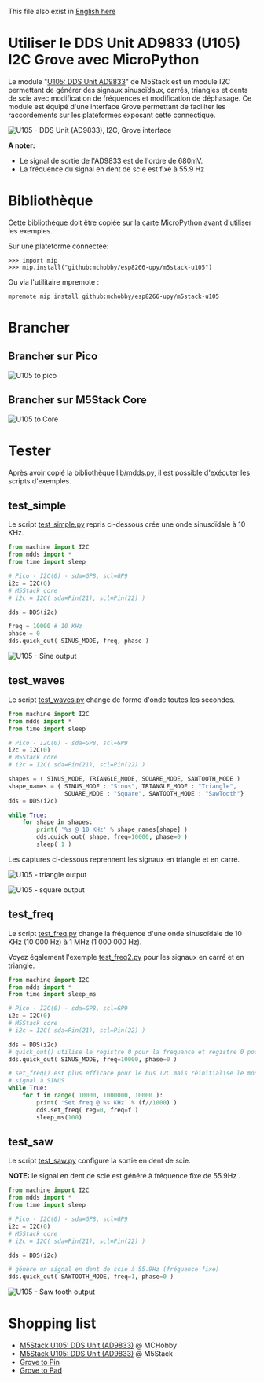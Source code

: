 This file also exist in [English here](readme_ENG.md)

# Utiliser le DDS Unit AD9833 (U105) I2C Grove avec MicroPython

Le module "[U105: DDS Unit AD9833](https://shop.m5stack.com/products/dds-unit-ad9833)" de M5Stack est un module I2C permettant de générer des signaux sinusoïdaux, carrés, triangles et dents de scie avec modification de fréquences et modification de déphasage. Ce module est équipé d'une interface Grove permettant de faciliter les raccordements sur les plateformes exposant cette connectique.

![U105 - DDS Unit (AD9833), I2C, Grove interface](docs/_static/u105.jpg)

__A noter:__
* Le signal de sortie de l'AD9833 est de l'ordre de 680mV.
* La fréquence du signal en dent de scie est fixé à 55.9 Hz

# Bibliothèque

Cette bibliothèque doit être copiée sur la carte MicroPython avant d'utiliser les exemples.

Sur une plateforme connectée:

```
>>> import mip
>>> mip.install("github:mchobby/esp8266-upy/m5stack-u105")
```

Ou via l'utilitaire mpremote :

```
mpremote mip install github:mchobby/esp8266-upy/m5stack-u105
```

# Brancher

## Brancher sur Pico

![U105 to pico](docs/_static/u105-to-pico.jpg)  

## Brancher sur M5Stack Core

![U105 to Core](docs/_static/u105-to-core.jpg)

# Tester

Après avoir copié la bibliothèque [lib/mdds.py](lib/mdds.py), il est possible d'exécuter les scripts d'exemples.

## test_simple

Le script [test_simple.py](examples/test_simple.py) repris ci-dessous crée une onde sinusoïdale à 10 KHz.

``` python
from machine import I2C
from mdds import *
from time import sleep

# Pico - I2C(0) - sda=GP8, scl=GP9
i2c = I2C(0)
# M5Stack core
# i2c = I2C( sda=Pin(21), scl=Pin(22) )

dds = DDS(i2c)

freq = 10000 # 10 KHz
phase = 0
dds.quick_out( SINUS_MODE, freq, phase )
```
![U105 - Sine output](docs/_static/test_simple.jpg)

## test_waves

Le script [test_waves.py](examples/test_waves.py) change de forme d'onde toutes les secondes.

``` python
from machine import I2C
from mdds import *
from time import sleep

# Pico - I2C(0) - sda=GP8, scl=GP9
i2c = I2C(0)
# M5Stack core
# i2c = I2C( sda=Pin(21), scl=Pin(22) )

shapes = ( SINUS_MODE, TRIANGLE_MODE, SQUARE_MODE, SAWTOOTH_MODE )
shape_names = { SINUS_MODE : "Sinus", TRIANGLE_MODE : "Triangle",
                SQUARE_MODE : "Square", SAWTOOTH_MODE : "SawTooth"}
dds = DDS(i2c)

while True:
	for shape in shapes:
		print( '%s @ 10 KHz' % shape_names[shape] )
		dds.quick_out( shape, freq=10000, phase=0 )
		sleep( 1 )
```

Les captures ci-dessous reprennent les signaux en triangle et en carré.

![U105 - triangle output](docs/_static/test_waves_0.jpg)

![U105 - square output](docs/_static/test_waves_1.jpg)


## test_freq

Le script [test_freq.py](examples/test_freq.py) change la fréquence d'une onde sinusoïdale de 10 KHz (10 000 Hz) à 1 MHz (1 000 000 Hz).

Voyez également l'exemple [test_freq2.py](examples/test_freq2.py) pour les signaux en carré et en triangle.

``` python
from machine import I2C
from mdds import *
from time import sleep_ms

# Pico - I2C(0) - sda=GP8, scl=GP9
i2c = I2C(0)
# M5Stack core
# i2c = I2C( sda=Pin(21), scl=Pin(22) )

dds = DDS(i2c)
# quick_out() utilise le registre 0 pour la frequance et registre 0 pour la phase
dds.quick_out( SINUS_MODE, freq=10000, phase=0 )

# set_freq() est plus efficace pour le bus I2C mais réinitialise le mode du
# signal à SINUS
while True:
	for f in range( 10000, 1000000, 10000 ):
		print( 'Set freq @ %s KHz' % (f//1000) )
		dds.set_freq( reg=0, freq=f )
		sleep_ms(100)
```

## test_saw

Le script [test_saw.py](examples/test_saw.py) configure la sortie en dent de scie.

__NOTE:__ le signal en dent de scie est généré à fréquence fixe de 55.9Hz .

``` python
from machine import I2C
from mdds import *
from time import sleep

# Pico - I2C(0) - sda=GP8, scl=GP9
i2c = I2C(0)
# M5Stack core
# i2c = I2C( sda=Pin(21), scl=Pin(22) )

dds = DDS(i2c)

# génère un signal en dent de scie à 55.9Hz (fréquence fixe)
dds.quick_out( SAWTOOTH_MODE, freq=1, phase=0 )
```

![U105 - Saw tooth output](docs/_static/test_saw.jpg)

# Shopping list
* [M5Stack U105: DDS Unit (AD9833)](https://shop.mchobby.be/fr/nouveaute/2151-m5stack-generateur-de-signal-dds-stm32f0-ad9833-grove-3232100021518.html) @ MCHobby
* [M5Stack U105: DDS Unit (AD9833)](https://shop.m5stack.com/products/dds-unit-ad9833) @ M5Stack
* [Grove to Pin](https://shop.mchobby.be/product.php?id_product=2145)
* [Grove to Pad](https://shop.mchobby.be/product.php?id_product=1929)
